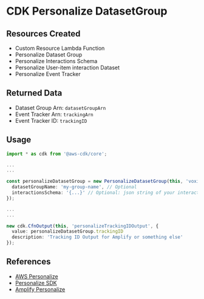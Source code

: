 # CDK Personalize DatasetGroup

## Resources Created

* Custom Resource Lambda Function
* Personalize Dataset Group
* Personalize Interactions Schema
* Personalize User-item interaction Dataset
* Personalize Event Tracker

## Returned Data

* Dataset Group Arn: `datasetGroupArn`
* Event Tracker Arn: `trackingArn`
* Event Tracker ID: `trackingID`

## Usage
```ts
import * as cdk from '@aws-cdk/core';

...
...

const personalizeDatasetGroup = new PersonalizeDatasetGroup(this, 'voxi-personalize', {
  datasetGroupName: 'my-group-name', // Optional
  interactionsSchema: '{...}' // Optional: json string of your interactions schema - defaults to a schema
});

...
...

new cdk.CfnOutput(this, 'personalizeTrackingIDOutput', {
  value: personalizeDatasetGroup.trackingID
  description: 'Tracking ID Output for Amplify or something else'
});
```

## References

* [AWS Personalize](https://docs.aws.amazon.com/personalize/latest/dg/what-is-personalize.html)
* [Personalize SDK](https://docs.aws.amazon.com/AWSJavaScriptSDK/latest/AWS/Personalize.html)
* [Amplify Personalize](https://docs.amplify.aws/lib/analytics/personalize/q/platform/js)